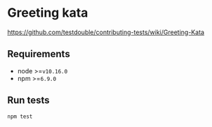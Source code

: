 # Greeting kata

https://github.com/testdouble/contributing-tests/wiki/Greeting-Kata

## Requirements

- node >=`v10.16.0`
- npm >=`6.9.0`

## Run tests

```
npm test
```
